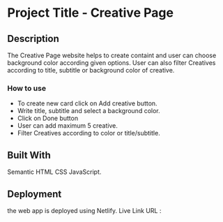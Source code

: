 # Project Title - Creative Page

## Description
  The Creative Page website helps to create containt and user can choose background color according given options.
User can also filter Creatives according to title, subtitle or background color of creative.

### How to use
- To create new card click on Add creative button.
- Write title, subtitle and select a background color.
- Click on Done button
- User can add maximum 5 creative.
- Filter Creatives according to color or title/subtitle.

## Built With
 Semantic HTML
 CSS 
 JavaScript.

## Deployment
the web app is deployed using Netlify. Live Link URL :
